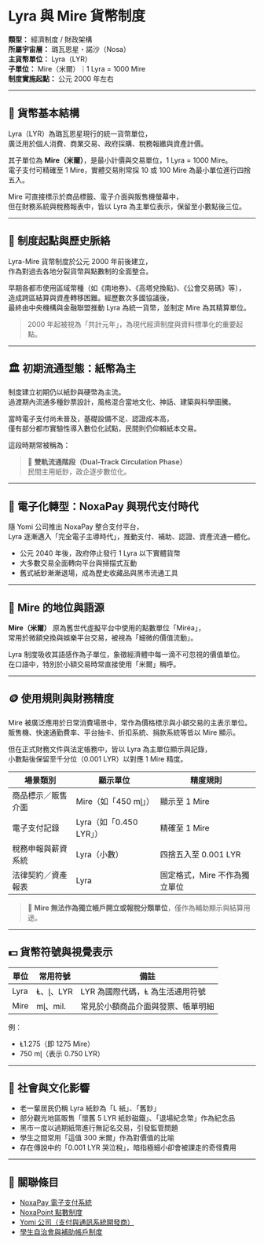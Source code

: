 # Lyra 與 Mire 貨幣制度

**類型：** 經濟制度 / 財政架構  
**所屬宇宙層：** 璐瓦恩星・諾沙（Nosa）  
**主貨幣單位：** Lyra（LYR）  
**子單位：** Mire（米爾）｜1 Lyra = 1000 Mire  
**制度實施起點：** 公元 2000 年左右  

---

## 💱 貨幣基本結構

Lyra（LYR）為璐瓦恩星現行的統一貨幣單位，  
廣泛用於個人消費、商業交易、政府採購、稅務報繳與資產計價。

其子單位為 **Mire（米爾）**，是最小計價與交易單位，1 Lyra = 1000 Mire。  
電子支付可精確至 1 Mire，實體交易則常採 10 或 100 Mire 為最小單位進行四捨五入。

Mire 可直接標示於商品標籤、電子介面與販售機螢幕中，  
但在財務系統與稅務報表中，皆以 Lyra 為主單位表示，保留至小數點後三位。

---

## 📅 制度起點與歷史脈絡

Lyra-Mire 貨幣制度於公元 2000 年前後建立，  
作為對過去各地分裂貨幣與點數制的全面整合。

早期各都市使用區域幣種（如《南地券》、《高塔兌換點》、《公會交易碼》等），  
造成跨區結算與資產轉移困難。經歷數次多國協議後，  
最終由中央機構與金融聯盟推動 Lyra 為統一貨幣，並制定 Mire 為其精算單位。

> 2000 年起被視為「共計元年」，為現代經濟制度與資料標準化的重要起點。

---

## 🏛️ 初期流通型態：紙幣為主

制度建立初期仍以紙鈔與硬幣為主流。  
過渡期內流通多種鈔票設計，風格混合當地文化、神話、建築與科學圖騰。

當時電子支付尚未普及，基礎設備不足、認證成本高，  
僅有部分都市實驗性導入數位化試點，民間則仍仰賴紙本交易。

這段時期常被稱為：

> 🔁 **雙軌流通階段（Dual-Track Circulation Phase）**  
> 民間主用紙鈔，政企逐步數位化。

---

## 📲 電子化轉型：NoxaPay 與現代支付時代

隨 Yomi 公司推出 NoxaPay 整合支付平台，  
Lyra 逐漸邁入「完全電子主導時代」，推動支付、補助、認證、資產流通一體化。

- 公元 2040 年後，政府停止發行 1 Lyra 以下實體貨幣  
- 大多數交易全面轉向平台與掃描式互動  
- 舊式紙鈔漸漸退場，成為歷史收藏品與黑市流通工具

---

## 💬 Mire 的地位與語源

**Mire（米爾）** 原為舊世代虛擬平台中使用的點數單位「Miréa」，  
常用於微額兌換與娛樂平台交易，被視為「細微的價值流動」。

Lyra 制度吸收其語感作為子單位，象徵經濟體中每一滴不可忽視的價值單位。  
在口語中，特別於小額交易時常直接使用「米爾」稱呼。

---

## 🪙 使用規則與財務精度

Mire 被廣泛應用於日常消費場景中，常作為價格標示與小額交易的主表示單位。  
販售機、快速通勤費率、平台抽卡、折扣系統、捐款系統等皆以 Mire 顯示。

但在正式財務文件與法定帳務中，皆以 Lyra 為主單位顯示與記錄，  
小數點後保留至千分位（0.001 LYR）以對應 1 Mire 精度。

| 場景類別 | 顯示單位 | 精度規則 |
|----------|-----------|-----------|
| 商品標示／販售介面 | Mire（如「450 mɭ」） | 顯示至 1 Mire |
| 電子支付記錄 | Lyra（如「0.450 LYR」） | 精確至 1 Mire |
| 稅務申報與薪資系統 | Lyra（小數） | 四捨五入至 0.001 LYR |
| 法律契約／資產報表 | Lyra | 固定格式，Mire 不作為獨立單位 |

> 🚫 **Mire 無法作為獨立帳戶開立或報稅分類單位**，僅作為輔助顯示與結算用途。

---

## 💵 貨幣符號與視覺表示

| 單位 | 常用符號 | 備註 |
|------|----------|------|
| Lyra | Ⱡ、ɭ、LYR | LYR 為國際代碼，Ⱡ 為生活通用符號 |
| Mire | mɭ、mil. | 常見於小額商品介面與發票、帳單明細 |

例：  
- Ⱡ1.275（即 1275 Mire）  
- 750 mɭ（表示 0.750 LYR）

---

## 🧬 社會與文化影響

- 老一輩居民仍稱 Lyra 紙鈔為「L 紙」、「舊鈔」
- 部分觀光地區販售「懷舊 5 LYR 紙鈔磁鐵」、「退場紀念幣」作為紀念品  
- 黑市一度以過期紙幣進行無記名交易，引發監管問題  
- 學生之間常用「這值 300 米爾」作為對價值的比喻  
- 存在傳說中的「0.001 LYR 哭泣稅」，暗指極細小卻會被課走的奇怪費用

---

## 🔗 關聯條目

- [NoxaPay 電子支付系統](./NoxaPay.md)
- [NoxaPoint 點數制度](./noxa_point.md)
- [Yomi 公司（支付與通訊系統開發商）](../organizations/yomi.md)
- [學生自治會與補助帳戶制度](../systems/student_government.md)
